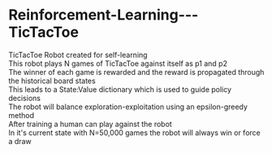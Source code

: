 # Reinforcement-Learning---TicTacToe
TicTacToe Robot created for self-learning<br>
This robot plays N games of TicTacToe against itself as p1 and p2<br>
The winner of each game is rewarded and the reward is propagated through the historical board states<br>
This leads to a State:Value dictionary which is used to guide policy decisions<br>
The robot will balance exploration-exploitation using an epsilon-greedy method<br>
After training a human can play against the robot<br>
In it's current state with N=50,000 games the robot will always win or force a draw<br>


